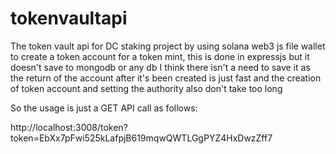 # tokenvaultapi

The token vault api for DC staking project by using solana web3 js file wallet to create a token account
for a token mint, this is done in expressjs but it doesn't save to mongodb or any db
I think there isn't a need to save it as the return of the account after it's been created is just fast
and the creation of token account and setting the authority also don't take too long

So the usage is just a GET API call as follows:

http://localhost:3008/token?token=EbXx7pFwi525kLafpjB619mqwQWTLGgPYZ4HxDwzZff7
